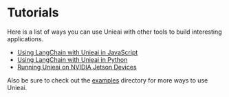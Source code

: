 # Tutorials

Here is a list of ways you can use Unieai with other tools to build interesting applications.

- [Using LangChain with Unieai in JavaScript](./tutorials/langchainjs.md)
- [Using LangChain with Unieai in Python](./tutorials/langchainpy.md)
- [Running Unieai on NVIDIA Jetson Devices](./tutorials/nvidia-jetson.md)

Also be sure to check out the [examples](../examples) directory for more ways to use Unieai.
